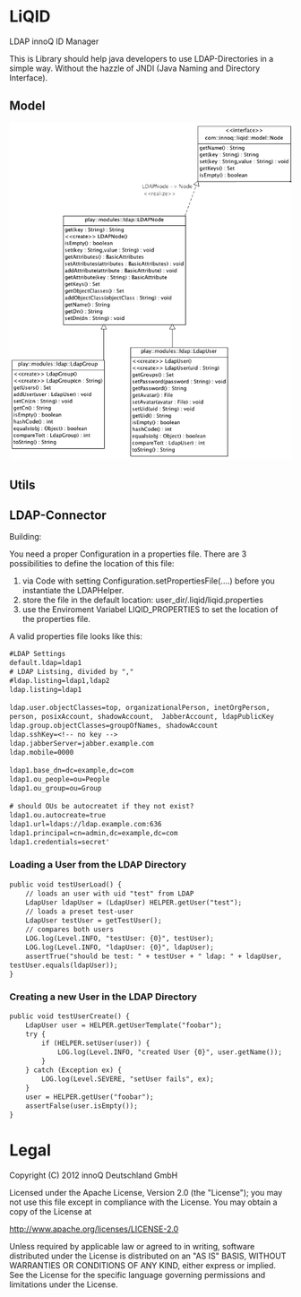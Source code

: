 LiQID
=====

LDAP innoQ ID Manager

This is Library should help java developers to use LDAP-Directories in a simple way. Without the hazzle of JNDI (Java Naming and Directory Interface).

Model
-------------

<img src="images/Node-UML.png" alt="LiQID Model" />

Utils
-------------

LDAP-Connector
-------------

Building:

You need a proper Configuration in a properties file.
There are 3 possibilities to define the location of this file:

1. via Code with setting Configuration.setPropertiesFile(....) before you instantiate the LDAPHelper.
2. store the file in the default location: user_dir/.liqid/liqid.properties
3. use the Enviroment Variabel LIQID_PROPERTIES to set the location of the properties file.

A valid properties file looks like this:

    #LDAP Settings
    default.ldap=ldap1
    # LDAP Listsing, divided by ","
    #ldap.listing=ldap1,ldap2
    ldap.listing=ldap1

    ldap.user.objectClasses=top, organizationalPerson, inetOrgPerson, person, posixAccount, shadowAccount,  JabberAccount, ldapPublicKey
    ldap.group.objectClasses=groupOfNames, shadowAccount
    ldap.sshKey=<!-- no key -->
    ldap.jabberServer=jabber.example.com
    ldap.mobile=0000

    ldap1.base_dn=dc=example,dc=com
    ldap1.ou_people=ou=People
    ldap1.ou_group=ou=Group

    # should OUs be autocreatet if they not exist?
    ldap1.ou.autocreate=true
    ldap1.url=ldaps://ldap.example.com:636
    ldap1.principal=cn=admin,dc=example,dc=com
    ldap1.credentials=secret'


### Loading a User from the LDAP Directory

    public void testUserLoad() {
        // loads an user with uid "test" from LDAP
        LdapUser ldapUser = (LdapUser) HELPER.getUser("test");
        // loads a preset test-user
        LdapUser testUser = getTestUser();
        // compares both users
        LOG.log(Level.INFO, "testUser: {0}", testUser);
        LOG.log(Level.INFO, "ldapUser: {0}", ldapUser);
        assertTrue("should be test: " + testUser + " ldap: " + ldapUser, testUser.equals(ldapUser));
    }
	
### Creating a new User in the LDAP Directory

    public void testUserCreate() {
        LdapUser user = HELPER.getUserTemplate("foobar");
        try {
            if (HELPER.setUser(user)) {
                LOG.log(Level.INFO, "created User {0}", user.getName());
            }
        } catch (Exception ex) {
            LOG.log(Level.SEVERE, "setUser fails", ex);
        }
        user = HELPER.getUser("foobar");
        assertFalse(user.isEmpty());
    }	

Legal
=====

  Copyright (C) 2012 innoQ Deutschland GmbH

  Licensed under the Apache License, Version 2.0 (the "License");
  you may not use this file except in compliance with the License.
  You may obtain a copy of the License at

  http://www.apache.org/licenses/LICENSE-2.0

  Unless required by applicable law or agreed to in writing, software
  distributed under the License is distributed on an "AS IS" BASIS,
  WITHOUT WARRANTIES OR CONDITIONS OF ANY KIND, either express or implied.
  See the License for the specific language governing permissions and
  limitations under the License.
